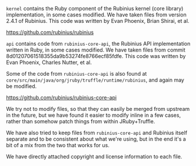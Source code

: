 `kernel` contains the Ruby component of the Rubinius kernel (core library)
implementation, in some cases modified. We have taken files from version 2.4.1
of Rubinius. This code was written by Evan Phoenix, Brian Shirai, et al.

https://github.com/rubinius/rubinius

`api` contains code from `rubinius-core-api`, the Rubinius API implementation
written in Ruby, in some cases modified. We have taken files from commit
8d01207061518355da9b53274fe8766ecf85fdfe. This code was written by Evan Phoenix,
Charles Nutter, et al.

Some of the code from `rubinius-core-api` is also found at
`core/src/main/java/org/jruby/truffle/runtime/rubinius`, and again may be
modified.

https://github.com/rubinius/rubinius-core-api

We try not to modify files, so that they can easily be merged from upstream in
the future, but we have found it easier to modify inline in a few cases, rather
than somehow patch things from within JRuby+Truffle.

We have also tried to keep files from `rubinius-core-api` and Rubinius itself
separate and to be consistent about what we're using, but in the end it's a bit
of a mix from the two that works for us.

We have directly attached copyright and license information to each file.
